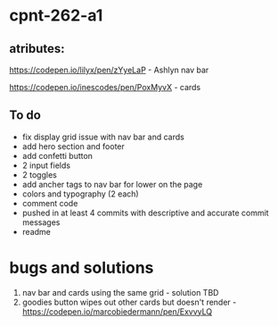 # cpnt-262-a1

## atributes:

https://codepen.io/lilyx/pen/zYyeLaP - Ashlyn nav bar

https://codepen.io/inescodes/pen/PoxMyvX -  cards

## To do
 - fix display grid issue with nav bar and cards
 - add hero section and footer
 - add confetti button
 - 2 input fields
 - 2 toggles
 - add ancher tags to nav bar for lower on the page
 - colors and typography (2 each)
 - comment code
 - pushed in at least 4 commits with descriptive and accurate commit messages
 - readme

 # bugs and solutions

 1) nav bar and cards using the same grid - solution TBD
 2) goodies button wipes out other cards but doesn't render - https://codepen.io/marcobiedermann/pen/ExvvyLQ